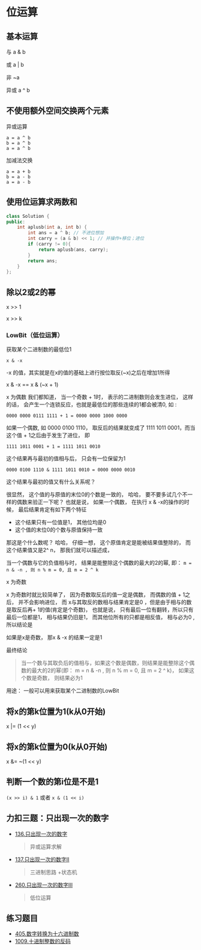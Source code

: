 # 位运算

## 基本运算

与  a & b

或 a | b

非 ~a

异或 a ^ b

## 不使用额外空间交换两个元素

异或运算

```code
a = a ^ b
b = a ^ b
a = a ^ b
```

加减法交换

```code
a = a + b
b = a - b
a = a - b
```

## 使用位运算求两数和

```cpp
class Solution {
public:
    int aplusb(int a, int b) {
        int ans = a ^ b; // 不进位想加
        int carry = (a & b) << 1; // 并操作+移位；进位
        if (carry != 0){
            return aplusb(ans, carry);
        }
        return ans;
    }
};
```

## 除以2或2的幂

x >> 1

x >> k

### LowBit（低位运算）

获取某个二进制数的最低位1

`x & -x`

-x 的值，其实就是在x的值的基础上进行按位取反(~x)之后在增加1所得

x & -x == x & (~x + 1)

x 为偶数
我们都知道， 当一个奇数 + 1时， 表示的二进制数则会发生进位， 这样的话， 会产生一个连锁反应，也就是最低位的那些连续的1都会被清0, 如 :

`0000 0000 0111 1111 + 1 = 0000 0000 1000 0000`

如果一个偶数, 如 0000 0100 1110， 取反后的结果就变成了 1111 1011 0001，而当这个值 + 1之后由于发生了进位， 即

`1111 1011 0001 + 1 = 1111 1011 0010`

这个结果再与最初的值相与后， 只会有一位保留为1

`0000 0100 1110 & 1111 1011 0010 = 0000 0000 0010`

这个结果与最初的值又有什么关系呢？

很显然， 这个值的与原值的末位0的个数是一致的， 哈哈， 要不要多试几个不一样的偶数来验正一下呢？
也就是说， 如果一个偶数， 在执行 x & -x的操作的时候， 最后结果肯定有如下两个特征

- 这个结果只有一位值是1， 其他位均是0
- 这个值的末位0的个数与原值保持一致

那这是个什么数呢？ 哈哈， 仔细一想， 这个原值肯定是能被结果值整除的， 而这个结果值又是2^ n， 那我们就可以描述成，

当一个偶数与它的负值相与时， 结果是能整除这个偶数的最大的2的幂, 即： `m = n & -n , 则 n % m = 0, 且 m = 2 ^ k`

x 为奇数

x 为奇数时就比较简单了， 因为奇数取反后的值一定是偶数， 而偶数的值 + 1之后， 并不会影响进位，
而 x与其取反的数相与结果肯定是0 ，但是由于相与的数是取反后再+ 1的值(肯定是个奇数)， 也就是说， 只有最后一位有翻转，所以只有最后一位都是1， 相与结果仍旧是1， 而其他位所有的只都是相反值， 相与必为0 , 所以结论是

如果是x是奇数， 那x & -x 的结果一定是1

最终结论

> 当一个数与其取负后的值相与，如果这个数是偶数，则结果是能整除这个偶数的最大的2的幂(即： m = n & -n , 则 n % m = 0, 且 m = 2 ^ k)， 如果这个数是奇数， 则结果必为1

用途： 一般可以用来获取某个二进制数的LowBit

## 将x的第k位置为1(k从0开始)

x |= (1 << y)

## 将x的第k位置为0(k从0开始)

x &= ~(1 << y)

## 判断一个数的第i位是不是1

`(x >> i) & 1` 或者 `x & (1 << i)`

## 力扣三题：只出现一次的数字

- [136.只出现一次的数字](../algorithm/101-200/136.%20只出现一次的数字.md)

    > 异或运算求解
- [137.只出现一次的数字II](../algorithm/101-200/137.%20只出现一次的数字%20II.md)

    > 三进制思路 +状态机
- [260.只出现一次的数字III](../algorithm/101-200/137.%20只出现一次的数字%20III.md)

    > 低位运算

## 练习题目


- [405.数字转换为十六进制数]()
- [1009.十进制整数的反码](../algorithm/1001-1100/1009.%20十进制整数的反码.md)
